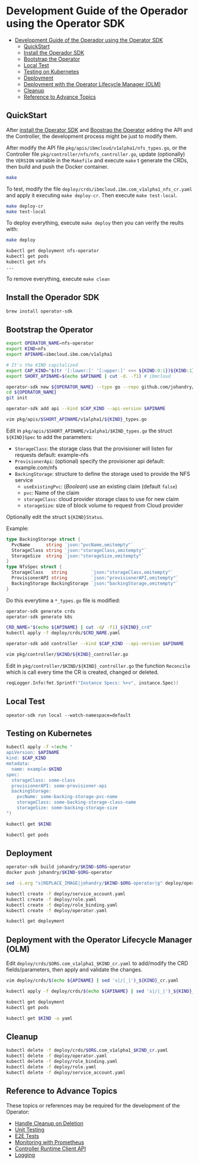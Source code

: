# Development Guide of the Operador using the Operator SDK

- [Development Guide of the Operador using the Operator SDK](#development-guide-of-the-operador-using-the-operator-sdk)
  - [QuickStart](#quickstart)
  - [Install the Operador SDK](#install-the-operador-sdk)
  - [Bootstrap the Operator](#bootstrap-the-operator)
  - [Local Test](#local-test)
  - [Testing on Kubernetes](#testing-on-kubernetes)
  - [Deployment](#deployment)
  - [Deployment with the Operator Lifecycle Manager (OLM)](#deployment-with-the-operator-lifecycle-manager-olm)
  - [Cleanup](#cleanup)
  - [Reference to Advance Topics](#reference-to-advance-topics)

## QuickStart

After [install the Operator SDK](#install-the-operador-sdk) and [Boostrap the Operator](#bootstrap-the-operator) adding the API and the Controller, the development process might be just to modify them.

After modify the API file `pkg/apis/ibmcloud/v1alpha1/nfs_types.go`, or the Controller file `pkg/controller/nfs/nfs_controller.go`, update (optionally) the `VERSION` variable in the `Makefile` and execute `make` t generate the CRDs, then build and push the Docker container.

```bash
make
```

To test, modify the file `deploy/crds/ibmcloud.ibm.com_v1alpha1_nfs_cr.yaml` and apply it executing `make deploy-cr`. Then execute `make test-local`.

```bash
make deploy-cr
make test-local
```

To deploy everything, execute `make deploy` then you can verify the reults with:

```bash
make deploy

kubectl get deployment nfs-operator
kubectl get pods
kubectl get nfs
...
```

To remove everything, execute `make clean`

## Install the Operador SDK

```bash
brew install operator-sdk
```

## Bootstrap the Operator

```bash
export OPERATOR_NAME=nfs-operator
export KIND=nfs
export APINAME=ibmcloud.ibm.com/v1alpha1

# It's the KIND capitalized
export CAP_KIND="$(tr '[:lower:]' '[:upper:]' <<< ${KIND:0:1})${KIND:1}" # Nfs
export SHORT_APINAME=$(echo $APINAME | cut -d. -f1) # ibmcloud

operator-sdk new ${OPERATOR_NAME} --type go --repo github.com/johandry/nfs-operator
cd ${OPERATOR_NAME}
git init

operator-sdk add api --kind $CAP_KIND --api-version $APINAME

vim pkg/apis/$SHORT_APINAME/v1alpha1/${KIND}_types.go
```

Edit in `pkg/apis/$SHORT_APINAME/v1alpha1/$KIND_types.go` the struct `${KIND}Spec` to add the parameters:

- `StorageClass`: the storage class that the provisioner will listen for requests default: example-nfs
- `ProvisionerApi`: (optional) specify the provisioner api default: example.com/nfs
- `BackingStorage`: structure to define the storage used to provide the NFS service
  - `useExistingPvc`: (_Boolean_) use an existing claim (default `false`)
  - `pvc`: Name of the claim
  - `storageClass`: cloud provider storage class to use for new claim
  - `storageSize`: size of block volume to request from Cloud provider

Optionally edit the struct `${KIND}Status`.

Example:

```go
type BackingStorage struct {
  PvcName      string `json:"pvcName,omitempty"`
  StorageClass string `json:"storageClass,omitempty"`
  StorageSize  string `json:"storageSize,omitempty"`
}
type NfsSpec struct {
  StorageClass   string         `json:"storageClass,omitempty"`
  ProvisionerAPI string         `json:"provisionerAPI,omitempty"`
  BackingStorage BackingStorage `json:"backingStorage,omitempty"`
}
```

Do this everytime a `*_types.go` file is modified:

```bash
operator-sdk generate crds
operator-sdk generate k8s

CRD_NAME="$(echo ${APINAME} | cut -d/ -f1)_${KIND}_crd"
kubectl apply -f deploy/crds/$CRD_NAME.yaml

operator-sdk add controller --kind $CAP_KIND --api-version $APINAME

vim pkg/controller/$KIND/${KIND}_controller.go
```

Edit in `pkg/controller/$KIND/${KIND}_controller.go` the function `Reconcile` which is call every time the CR is created, changed or deleted.

```go
reqLogger.Info(fmt.Sprintf("Instance Specs: %+v", instance.Spec))
```

## Local Test

```bashr
opeator-sdk run local --watch-namespace=default
```

## Testing on Kubernetes

```bash
kubectl apply -f <(echo "
apiVersion: $APINAME
kind: $CAP_KIND
metadata:
  name: example-$KIND
spec:
  storageClass: some-class
  provisionerAPI: some-provisioner-api
  backingStorage:
    pvcName: some-backing-storage-pvc-name
    storageClass: some-backing-storage-class-name
    storageSize: some-backing-storage-size
")

kubectl get $KIND

kubectl get pods
```

## Deployment

```bash
operator-sdk build johandry/$KIND-$ORG-operator
docker push johandry/$KIND-$ORG-operator

sed -i.org "s|REPLACE_IMAGE|johandry/$KIND-$ORG-operator|g" deploy/operator.yaml

kubectl create -f deploy/service_account.yaml
kubectl create -f deploy/role.yaml
kubectl create -f deploy/role_binding.yaml
kubectl create -f deploy/operator.yaml

kubectl get deployment
```

## Deployment with the Operator Lifecycle Manager (OLM)

Edit `deploy/crds/$ORG.com_v1alpha1_$KIND_cr.yaml` to add/modify the CRD fields/parameters, then apply and validate the changes.

```bash
vim deploy/crds/$(echo ${APINAME} | sed 's|/|_|')_${KIND}_cr.yaml

kubectl apply -f deploy/crds/$(echo ${APINAME} | sed 's|/|_|')_${KIND}_cr.yaml

kubectl get deployment
kubectl get pods

kubectl get $KIND -o yaml
```

## Cleanup

```bash
kubectl delete -f deploy/crds/$ORG.com_v1alpha1_$KIND_cr.yaml
kubectl delete -f deploy/operator.yaml
kubectl delete -f deploy/role_binding.yaml
kubectl delete -f deploy/role.yaml
kubectl delete -f deploy/service_account.yaml
```

## Reference to Advance Topics

These topics or references may be required for the development of the Operator:

- [Handle Cleanup on Deletion](https://sdk.operatorframework.io/docs/golang/quickstart/#handle-cleanup-on-deletion)
- [Unit Testing](https://sdk.operatorframework.io/docs/golang/unit-testing/)
- [E2E Tests](https://sdk.operatorframework.io/docs/golang/e2e-tests/)
- [Monitoring with Prometheus](https://sdk.operatorframework.io/docs/golang/monitoring/prometheus/)
- [Controller Runtime Client API](https://sdk.operatorframework.io/docs/golang/references/client/)
- [Logging](https://sdk.operatorframework.io/docs/golang/references/logging/)

